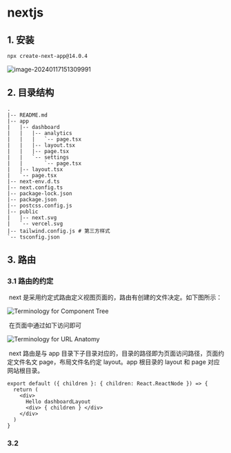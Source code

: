 # nextjs

## 1. 安装

```bash
npx create-next-app@14.0.4
```

![image-20240117151309991](C:/Users/user/AppData/Roaming/Typora/typora-user-images/image-20240117151309991.png)

## 2. 目录结构

```
.
|-- README.md
|-- app
|   |-- dashboard
|   |   |-- analytics
|   |   |   `-- page.tsx
|   |   |-- layout.tsx
|   |   |-- page.tsx
|   |   `-- settings
|   |       `-- page.tsx
|   |-- layout.tsx
|   `-- page.tsx
|-- next-env.d.ts
|-- next.config.ts
|-- package-lock.json
|-- package.json
|-- postcss.config.js
|-- public
|   |-- next.svg
|   `-- vercel.svg
|-- tailwind.config.js # 第三方样式
`-- tsconfig.json

```

## 3. 路由

### 3.1 路由的约定

​	next 是采用约定式路由定义视图页面的，路由有创建的文件决定。如下图所示：

![Terminology for Component Tree](https://nextjs.org/_next/image?url=%2Fdocs%2Flight%2Fterminology-component-tree.png&w=3840&q=75&dpl=dpl_48oNJS5BFcpzrgy9nvGYCkyvBDXL)

​	在页面中通过如下访问即可

![Terminology for URL Anatomy](https://nextjs.org/_next/image?url=%2Fdocs%2Flight%2Fterminology-url-anatomy.png&w=3840&q=75&dpl=dpl_48oNJS5BFcpzrgy9nvGYCkyvBDXL)

​	next 路由是与 app 目录下子目录对应的，目录的路径即为页面访问路径，页面约定文件名文 page，布局文件名约定 layout。app 根目录的 layout 和 page 对应网站根目录。

```tsx
export default ({ children }: { children: React.ReactNode }) => {
  return (
    <div>
      Hello dashboardLayout 
      <div> { children } </div>
    </div>
  )
}
```

### 3.2 
